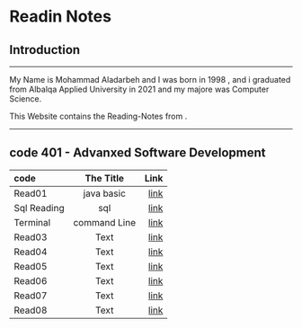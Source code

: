 # Readin Notes
## Introduction  
___  
My Name is Mohammad Aladarbeh and I was born in 1998 , and i graduated from Albalqa Applied University in 2021 and my majore was Computer Science.  

This Website contains the Reading-Notes from .  
___
## code 401 - Advanxed Software Development  
    
| code        | The Title   | Link                     |
| :---------- | :--------:  |       ----------:        |
| Read01      | java basic  |  [link](Read01.md)       |
| Sql Reading | sql         |  [link](sql/sql.md)      |
| Terminal    | command Line|  [link](Terminal.md)     |
| Read03      | Text        |  [link](Read03.md)       |
| Read04      | Text        |  [link](Read04.md)       |
| Read05      | Text        |  [link](Read05.md)       |
| Read06      | Text        |  [link](Read06.md)       |
| Read07      | Text        |  [link](Read07.md)       |
| Read08      | Text        |  [link](Read08.md)       |

